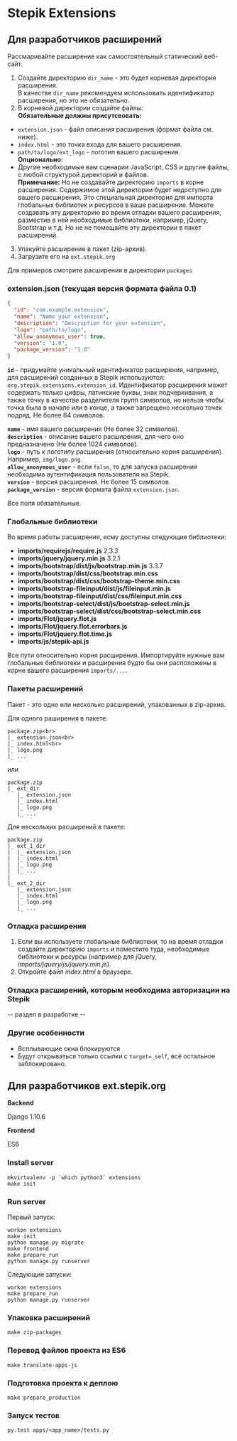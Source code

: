 # Stepik Extensions

## Для разработчиков расширений

Рассмаривайте расширение как самостоятельный статический веб-сайт.

1. Создайте директорию `dir_name` - это будет корневая директория расширения.<br>
В качестве `dir_name` рекомендуем использовать идентификатор расширения, 
но это не обязательно.
2. В корневой директории создайте файлы:<br>
**Обязательные должны присутсвовать:**
- `extension.json` - файл описания расширения (формат файла см. ниже).
- `index.html` - это точка входа для вашего расширения.<br>
- `path/to/logo/ext_logo` - логотип вашего расширения.<br>
**Опционально:**
- Другие необходимые вам сценарии JavaScript, CSS и другие файлы, 
с любой структурой директорий и файлов.<br>
**Примечание:** Но не создавайте директорию `imports` 
в корне расширения. Содержимое этой директории будет недоступно для вашего расширения.
Это специальная директория для импорта глобальных библиотек и ресурсов в ваше расширение.
Можете создавать эту директорию во время отладки вашего расширения, разместив в ней
необходимые библиотеки, например, jQuery, Bootstrap и т.д. Но не не помещайте
эту директории в пакет расширений.

3. Упакуйте расширение в пакет (zip-архив).
4. Загрузите его на `ext.stepik.org`

Для примеров смотрите расширения в директории `packages`

### extension.json (текущая версия формата файла 0.1)
```json
{
  "id": "com.example.extension",
  "name": "Name your extension",
  "description": "Description for your extension",
  "logo": "path/to/logo",
  "allow_anonymous_user": true,
  "version": "1.0",
  "package_version": "1.0"
}
```
**`id`** - придумайте уникальный идентификатор расширения, например, для расширений
созданных в Stepik используются: `org.stepik.extensions.extension_id`. 
Идентификатор расширения может содержать только цифры, латинские буквы, знак подчеркивания,
а также точку в качестве разделителя групп символов, но нельзя чтобы точка была в начале или в конце,
а также запрещено несколько точек подряд. Не более 64 символов.

**`name`** - имя вашего расширения (Не более 32 символов).<br>
**`description`** - описание вашего расширения, для чего оно предназначено (Не более 1024 символов).<br>
**`logo`** - путь к логотипу расширения (относительно корня расширения). Например, `img/logo.png`.<br>
**`allow_anonymous_user`** - если `false`, то для запуска расширения необходима аутентификация пользователя на Stepik.<br>
**`version`** - версия расширения. Не более 15 символов.<br>
**`package_version`** - версия формата файла `extension.json`.<br>

Все поля обязательные.

### Глобальные библиотеки

Во время работы расширения, есму доступны следующие библиотеки:
- **imports/requirejs/require.js** 2.3.3
- **imports/jquery/jquery.min.js** 3.2.1
- **imports/bootstrap/dist/js/bootstrap.min.js** 3.3.7
- **imports/bootstrap/dist/css/bootstrap.min.css**
- **imports/bootstrap/dist/css/bootstrap-theme.min.css**
- **imports/bootstrap-fileinput/dist/js/fileinput.min.js**
- **imports/bootstrap-fileinput/dist/css/fileinput.min.css**
- **imports/bootstrap-select/dist/js/bootstrap-select.min.js**
- **imports/bootstrap-select/dist/css/bootstrap-select.min.css**
- **imports/Flot/jquery.flot.js**
- **imports/Flot/jquery.flot.errorbars.js**
- **imports/Flot/jquery.flot.time.js**
- **imports/js/stepik-api.js**

Все пути относительно корня расширения. Импортируйте нужные вам глобальные библиотеки и расширения
будто бы они расположены в корне вашего расширения `imports/...`.

### Пакеты расширений

Пакет - это одно или несколько расширений, упакованных в zip-архив.

Для одного раширения в пакете:
```
package.zip<br>
|_ extension.json<br>
|_ index.html<br>
|_ logo.png
|_ ...
```

или

```
package.zip
|_ ext_dir
   |_ extension.json
   |_ index.html
   |_ logo.png
   |_ ...
```

Для нескольких расширений в пакете:

```
package.zip
|_ ext_1_dir
|  |_ extension.json
|  |_ index.html
|  |_ logo.png
|  |_ ...
|
|_ ext_2_dir
   |_ extension.json
   |_ index.html
   |_ logo.png
   |_ ...
```

### Отладка расширения

1. Если вы используете глобальные библиотеки, то на время отладки создайте
директорию `imports` и поместите туда, необходимые библиотеки и ресурсы
(например для jQuery, *imports/jquery/js/jquery.min.js*).
2. Откройте файл *index.html* в браузере.

### Отладка расширений, которым необходима авторизации на Stepik

 -- раздел в разработке --

### Другие особенности

- Всплывающие окна блокируются
- Будут открываться только ссылки с `target=_self`, 
всё остальное заблокировано.

## Для разработчиков ext.stepik.org

**Backend**

Django 1.10.6

**Frontend**

ES6

### Install server
```
mkvirtualenv -p `which python3` extensions
make init
```

### Run server

Первый запуск:
```
workon extensions
make init
python manage.py migrate
make frontend
make prepare_run
python manage.py runserver
```
Следующие запуски:
```
workon extensions
make prepare_run
python manage.py runserver
```

### Упаковка расширений

`
make zip-packages
`

### Перевод файлов проекта из ES6
`
make translate-apps-js
`

### Подготовка проекта к деплою

`make prepare_production`

### Запуск тестов
```
py.test apps/<app_name>/tests.py
```
